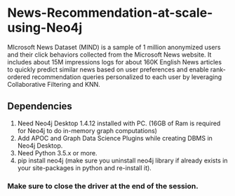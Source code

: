 # News-Recommendation-at-scale-using-Neo4j
MIcrosoft News Dataset (MIND) is a sample of 1 million anonymized users and their click behaviors collected from the Microsoft News website. It includes about 15M impressions logs for about 160K English News articles to quickly predict similar news based on user preferences and enable rank-ordered recommendation queries personalized to each user by leveraging Collaborative Filtering and KNN.


## Dependencies

1. Need Neo4j Desktop 1.4.12 installed with PC. (16GB of Ram is required for Neo4j to do in-memory graph computations)
2. Add APOC and Graph Data Science Plugins while creating DBMS in Neo4j Desktop.
3. Need Python 3.5.x or more.
4. pip install neo4j (make sure you uninstall neo4j library if already exists in your site-packages in python and re-install it).


### Make sure to close the driver at the end of the session.
